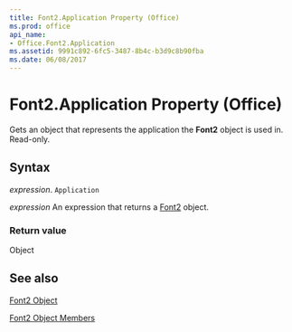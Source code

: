 ```yaml
---
title: Font2.Application Property (Office)
ms.prod: office
api_name:
- Office.Font2.Application
ms.assetid: 9991c892-6fc5-3487-8b4c-b3d9c8b90fba
ms.date: 06/08/2017
---
```



# Font2.Application Property (Office)

Gets an object that represents the application the  **Font2** object is used in. Read-only.


## Syntax

 _expression_. `Application`

 _expression_ An expression that returns a [Font2](./Office.Font2.md) object.


### Return value

Object


## See also


[Font2 Object](Office.Font2.md)



[Font2 Object Members](./overview/Library-Reference/font2-members-office.md)

